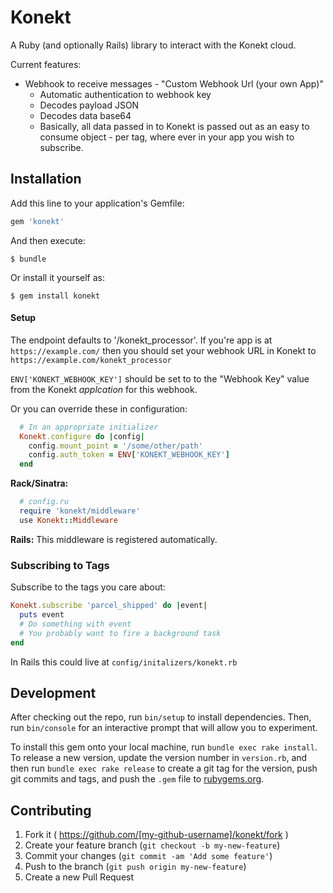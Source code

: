 # Konekt

A Ruby (and optionally Rails) library to interact with the Konekt cloud.

Current features:

* Webhook to receive messages - "Custom Webhook Url (your own App)"
  * Automatic authentication to webhook key
  * Decodes payload JSON
  * Decodes data base64
  * Basically, all data passed in to Konekt is passed out as an easy to consume object - per tag, where ever in your app you wish to subscribe.

## Installation

Add this line to your application's Gemfile:

```ruby
gem 'konekt'
```

And then execute:

`$ bundle`

Or install it yourself as:

`$ gem install konekt`

#### Setup

The endpoint defaults to '/konekt_processor'. If you're app is at `https://example.com/` then you should set your webhook URL in Konekt to `https://example.com/konekt_processor`

`ENV['KONEKT_WEBHOOK_KEY']` should be set to to the "Webhook Key" value from the Konekt _applcation_ for this webhook.

Or you can override these in configuration:

```ruby
  # In an appropriate initializer
  Konekt.configure do |config|
    config.mount_point = '/some/other/path'
    config.auth_token = ENV['KONEKT_WEBHOOK_KEY']
  end
```

__Rack/Sinatra:__

```ruby
  # config.ru
  require 'konekt/middleware'
  use Konekt::Middleware
```

__Rails:__ This middleware is registered automatically.


### Subscribing to Tags

Subscribe to the tags you care about:

```ruby
Konekt.subscribe 'parcel_shipped' do |event|
  puts event
  # Do something with event
  # You probably want to fire a background task
end
```

In Rails this could live at `config/initalizers/konekt.rb`


## Development

After checking out the repo, run `bin/setup` to install dependencies. Then, run `bin/console` for an interactive prompt that will allow you to experiment.

To install this gem onto your local machine, run `bundle exec rake install`. To release a new version, update the version number in `version.rb`, and then run `bundle exec rake release` to create a git tag for the version, push git commits and tags, and push the `.gem` file to [rubygems.org](https://rubygems.org).

## Contributing

1. Fork it ( https://github.com/[my-github-username]/konekt/fork )
2. Create your feature branch (`git checkout -b my-new-feature`)
3. Commit your changes (`git commit -am 'Add some feature'`)
4. Push to the branch (`git push origin my-new-feature`)
5. Create a new Pull Request
